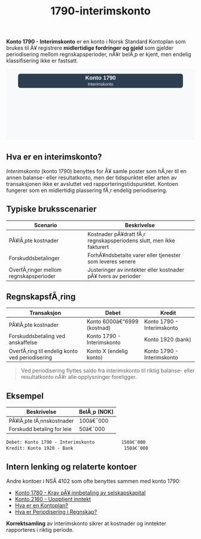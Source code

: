 ﻿---
title: "1790-interimskonto"
meta_title: "1790-interimskonto"
meta_description: "**Konto 1790 - Interimskonto** er en konto i Norsk Standard Kontoplan som brukes til Ã¥ registrere **midlertidige fordringer og gjeld** som gjelder periodiserin..."
slug: 1790-interimskonto
type: blog
layout: pages/single
---

**Konto 1790 - Interimskonto** er en konto i Norsk Standard Kontoplan som brukes til Ã¥ registrere **midlertidige fordringer og gjeld** som gjelder periodisering mellom regnskapsperioder, nÃ¥r belÃ¸p er kjent, men endelig klassifisering ikke er fastsatt.

![Illustrasjon av konto 1790 Interimskonto](1790-interimskonto-image.svg)

## Hva er en interimskonto?

*Interimskonto* (konto 1790) benyttes for Ã¥ samle poster som hÃ¸rer til en annen balanse- eller resultatkonto, men der tidspunktet eller arten av transaksjonen ikke er avsluttet ved rapporteringstidspunktet. Kontoen fungerer som en midlertidig plassering fÃ¸r endelig periodisering.

## Typiske bruksscenarier

| Scenario                                         | Beskrivelse                                                  |
|--------------------------------------------------|--------------------------------------------------------------|
| PÃ¥lÃ¸pte kostnader                                | Kostnader pÃ¥dratt fÃ¸r regnskapsperiodens slutt, men ikke fakturert |
| Forskuddsbetalinger                              | ForhÃ¥ndsbetalte varer eller tjenester som leveres senere      |
| OverfÃ¸ringer mellom regnskapsperioder            | Justeringer av inntekter eller kostnader pÃ¥ tvers av perioder |

## RegnskapsfÃ¸ring

| Transaksjon                                      | Debet                   | Kredit                    |
|--------------------------------------------------|--------------------------|---------------------------|
| PÃ¥lÃ¸pte kostnader                                | Konto 6000â€“6999 (kostnad)| Konto 1790 - Interimskonto|
| Forskuddsbetaling ved anskaffelse                | Konto 1790 - Interimskonto| Konto 1920 (bank)        |
| OverfÃ¸ring til endelig konto ved periodisering   | Konto X (endelig konto)  | Konto 1790 - Interimskonto|

> Ved periodisering flyttes saldo fra interimskonto til riktig balanse- eller resultatkonto nÃ¥r alle opplysninger foreligger.

## Eksempel

| Beskrivelse                    | BelÃ¸p (NOK) |
|--------------------------------|-------------|
| PÃ¥lÃ¸pte lÃ¸nnskostnader         | 100â€¯000     |
| Forskudd betaling for leie     | 50â€¯000      |

```plaintext
Debet: Konto 1790 - Interimskonto          150â€¯000
Kredit: Konto 1920 - Bank                   150â€¯000
```

## Intern lenking og relaterte kontoer

Andre kontoer i NSÂ 4102 som ofte benyttes sammen med konto 1790:

* [Konto 1780 - Krav pÃ¥ innbetaling av selskapskapital](/blogs/kontoplan/1780-krav-pa-innbetaling-av-selskapskapital "Konto 1780 - Krav pÃ¥ innbetaling av selskapskapital")
* [Konto 2160 - Uopptjent inntekt](/blogs/kontoplan/2160-uopptjent-inntekt "Konto 2160 - Uopptjent inntekt")
* [Hva er en Kontoplan?](/blogs/regnskap/hva-er-kontoplan "Hva er en Kontoplan? Komplett Guide til Kontoplaner i Norsk Regnskap")
* [Hva er Periodisering i Regnskap?](/blogs/regnskap/hva-er-periodisering "Hva er Periodisering i Regnskap? Komplett Guide til Periodiseringsprinsippet")

**Korrektsamling** av interimskonto sikrer at kostnader og inntekter rapporteres i riktig periode.
